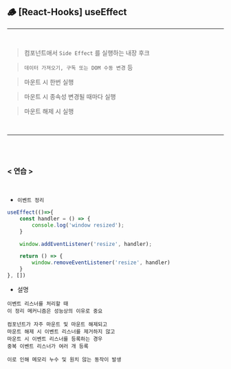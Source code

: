 ## 🪵 [React-Hooks] useEffect

<hr>

<br>

> 컴포넌트애서 `Side Effect` 를 실행하는 내장 후크

> `데이터 가져오기, 구독 또는 DOM 수동 변경` 등

> 마운트 시 한번 실행

> 마운트 시 종속성 변경될 때마다 실행

> 마운트 해제 시 실행 

<br>
<hr>

<br>
<br>

### < 연습 >

<br>

- `이벤트 정리` <br>

```javascript
useEffect(()=>{
    const handler = () => {
        console.log('window resized');
    }

    window.addEventListener('resize', handler);

    return () => {
        window.removeEventListener('resize', handler)
    }
}, [])
```

- 설명
```
이벤트 리스너를 처리할 때 
이 정리 메커니즘은 성능상의 이유로 중요

컴포넌트가 자주 마운트 및 마운트 해제되고 
마운트 해제 시 이벤트 리스너를 제거하지 않고 
마운트 시 이벤트 리스너를 등록하는 경우 
중복 이벤트 리스너가 여러 개 등록

이로 인해 메모리 누수 및 원치 않는 동작이 발생
```
